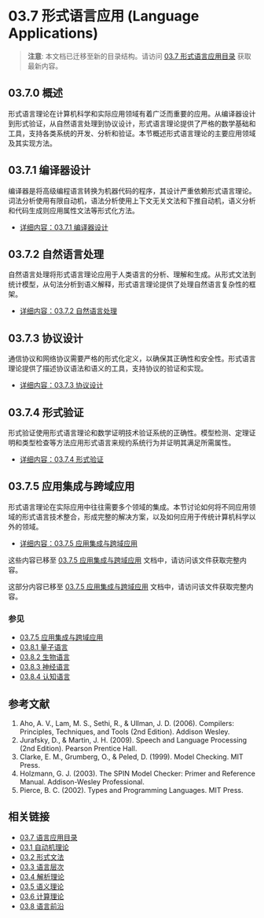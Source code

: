 # 03.7 形式语言应用 (Language Applications)

> **注意**: 本文档已迁移至新的目录结构。请访问 [03.7 形式语言应用目录](./03.7_Language_Applications/README.md) 获取最新内容。

## 03.7.0 概述

形式语言理论在计算机科学和实际应用领域有着广泛而重要的应用。从编译器设计到形式验证，从自然语言处理到协议设计，形式语言理论提供了严格的数学基础和工具，支持各类系统的开发、分析和验证。本节概述形式语言理论的主要应用领域及其实现方法。

## 03.7.1 编译器设计

编译器是将高级编程语言转换为机器代码的程序，其设计严重依赖形式语言理论。词法分析使用有限自动机，语法分析使用上下文无关文法和下推自动机，语义分析和代码生成则应用属性文法等形式化方法。

- [详细内容：03.7.1 编译器设计](./03.7_Language_Applications/03.7.1_Compiler_Design.md)

## 03.7.2 自然语言处理

自然语言处理将形式语言理论应用于人类语言的分析、理解和生成。从形式文法到统计模型，从句法分析到语义解释，形式语言理论提供了处理自然语言复杂性的框架。

- [详细内容：03.7.2 自然语言处理](./03.7_Language_Applications/03.7.2_Natural_Language_Processing.md)

## 03.7.3 协议设计

通信协议和网络协议需要严格的形式化定义，以确保其正确性和安全性。形式语言理论提供了描述协议语法和语义的工具，支持协议的验证和实现。

- [详细内容：03.7.3 协议设计](./03.7_Language_Applications/03.7.3_Protocol_Design.md)

## 03.7.4 形式验证

形式验证使用形式语言理论和数学证明技术验证系统的正确性。模型检测、定理证明和类型检查等方法应用形式语言来规约系统行为并证明其满足所需属性。

- [详细内容：03.7.4 形式验证](./03.7_Language_Applications/03.7.4_Formal_Verification.md)

## 03.7.5 应用集成与跨域应用

形式语言理论在实际应用中往往需要多个领域的集成。本节讨论如何将不同应用领域的形式语言技术整合，形成完整的解决方案，以及如何应用于传统计算机科学以外的领域。

- [详细内容：03.7.5 应用集成与跨域应用](./03.7_Language_Applications/03.7.5_Application_Integration.md)

这些内容已移至 [03.7.5 应用集成与跨域应用](./03.7_Language_Applications/03.7.5_Application_Integration.md) 文档中，请访问该文件获取完整内容。

这部分内容已移至 [03.7.5 应用集成与跨域应用](./03.7_Language_Applications/03.7.5_Application_Integration.md) 文档中，请访问该文件获取完整内容。

### 参见

- [03.7.5 应用集成与跨域应用](./03.7_Language_Applications/03.7.5_Application_Integration.md)
- [03.8.1 量子语言](./03.8_Language_Frontiers/03.8.1_Quantum_Languages.md)
- [03.8.2 生物语言](./03.8_Language_Frontiers/03.8.2_Bio_Languages.md)
- [03.8.3 神经语言](./03.8_Language_Frontiers/03.8.3_Neural_Languages.md)
- [03.8.4 认知语言](./03.8_Language_Frontiers/03.8.4_Cognitive_Languages.md)

## 参考文献

1. Aho, A. V., Lam, M. S., Sethi, R., & Ullman, J. D. (2006). Compilers: Principles, Techniques, and Tools (2nd Edition). Addison Wesley.
2. Jurafsky, D., & Martin, J. H. (2009). Speech and Language Processing (2nd Edition). Pearson Prentice Hall.
3. Clarke, E. M., Grumberg, O., & Peled, D. (1999). Model Checking. MIT Press.
4. Holzmann, G. J. (2003). The SPIN Model Checker: Primer and Reference Manual. Addison-Wesley Professional.
5. Pierce, B. C. (2002). Types and Programming Languages. MIT Press.

## 相关链接

- [03.7 语言应用目录](./03.7_Language_Applications/README.md)
- [03.1 自动机理论](./03.1_Automata_Theory/README.md)
- [03.2 形式文法](./03.2_Formal_Grammars/README.md)
- [03.3 语言层次](./03.3_Language_Hierarchy/README.md)
- [03.4 解析理论](./03.4_Parsing_Theory/README.md)
- [03.5 语义理论](./03.5_Semantics_Theory/README.md)
- [03.6 计算理论](./03.6_Computation_Theory/README.md)
- [03.8 语言前沿](./03.8_Language_Frontiers/README.md)
